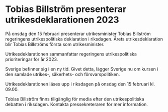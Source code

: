 # Tobias Billström presenterar utrikesdeklarationen 2023

På onsdag den 15 februari presenterar utrikesminister Tobias Billström regeringens utrikespolitiska deklaration i riksdagen. Årets utrikesdeklaration blir Tobias Billströms första som utrikesminister.

Utrikesdeklarationen sammanfattar regeringens utrikespolitiska prioriteringar för år 2023.

Sverige befinner sig i en ny tid. Givet detta, lägger Sverige nu om kursen i den samlade utrikes-, säkerhets- och försvarspolitiken.

Utrikesdeklarationen läses upp i riksdagen på onsdag den 15 februari kl. 09.00.

Tobias Billström finns tillgänglig för media efter den utrikespolitiska debatten i riksdagen. Kontakta pressekreteraren för mer information.
